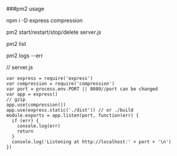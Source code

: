 ###pm2 usage

npm i -D express compression

pm2 start/restart/stop/delete server.js


pm2 list

pm2 logs --err


// server.js
```
var express = require('express')
var compression = require('compression')
var port = process.env.PORT || 8080//port can be changed 
var app = express()
// gzip
app.use(compression())
app.use(express.static('./dist')) // or ./build 
module.exports = app.listen(port, function(err) {
  if (err) {
    console.log(err)
    return
  }
  console.log('Listening at http://localhost:' + port + '\n')
})
```


